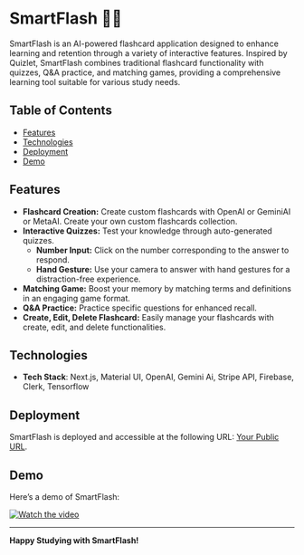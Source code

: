 # SmartFlash 🧠💡
SmartFlash is an AI-powered flashcard application designed to enhance learning and retention through a variety of interactive features. Inspired by Quizlet, SmartFlash combines traditional flashcard functionality with quizzes, Q&A practice, and matching games, providing a comprehensive learning tool suitable for various study needs.

## Table of Contents
- [Features](#features)
- [Technologies](#technologies)
- [Deployment](#deployment)
- [Demo](#demo)

## Features
- **Flashcard Creation:** Create custom flashcards with OpenAI or GeminiAI or MetaAI. Create your own custom flashcards collection.
- **Interactive Quizzes:** Test your knowledge through auto-generated quizzes.
  - **Number Input:** Click on the number corresponding to the answer to respond.
  - **Hand Gesture:** Use your camera to answer with hand gestures for a distraction-free experience.
- **Matching Game:** Boost your memory by matching terms and definitions in an engaging game format.
- **Q&A Practice:** Practice specific questions for enhanced recall.
- **Create, Edit, Delete Flashcard:** Easily manage your flashcards with create, edit, and delete functionalities.

## Technologies
- **Tech Stack**: Next.js, Material UI, OpenAI, Gemini Ai, Stripe API, Firebase, Clerk, Tensorflow

## Deployment
SmartFlash is deployed and accessible at the following URL: [Your Public URL](https://smart-flash.vercel.app).

## Demo
Here’s a demo of SmartFlash:

[![Watch the video](https://img.youtube.com/vi/dQw4w9WgXcQ/hqdefault.jpg)](https://youtu.be/iqfY54_vvp8)



---

**Happy Studying with SmartFlash!**





